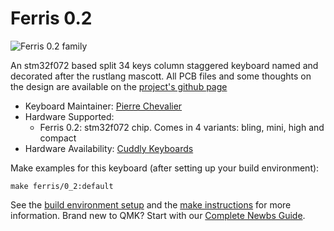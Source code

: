 # Ferris 0.2

![Ferris 0.2 family](https://i.imgur.com/SDVOlyZ.jpg)

An stm32f072 based split 34 keys column staggered keyboard named and decorated after the rustlang mascott. All PCB files and some thoughts on the design are available on the [project's github page](https://github.com/pierrechevalier83/ferris)

* Keyboard Maintainer: [Pierre Chevalier](https://github.com/pierrechevalier83)
* Hardware Supported:
	* Ferris 0.2: stm32f072 chip. Comes in 4 variants: bling, mini, high and compact
* Hardware Availability: [Cuddly Keyboards](https://cuddlykeyboards.com)

Make examples for this keyboard (after setting up your build environment):

    make ferris/0_2:default

See the [build environment setup](https://docs.qmk.fm/#/getting_started_build_tools) and the [make instructions](https://docs.qmk.fm/#/getting_started_make_guide) for more information. Brand new to QMK? Start with our [Complete Newbs Guide](https://docs.qmk.fm/#/newbs).
